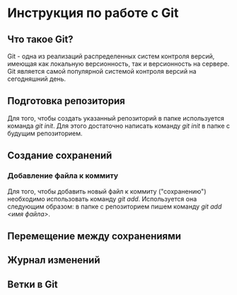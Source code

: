 # Инструкция по работе с Git

## Что такое Git?

Git - одна из реализаций распределенных систем контроля версий, имеющая как локальную версионность, так и версионность на сервере. Git является самой популярной системой контроля версий на сегодняшний день. 

## Подготовка репозитория

Для того, чтобы создать указанный репозиторий в папке используется команда *git init*. Для этого достаточно написать команду *git init* в папке с будущим репозиторием.

## Создание сохранений

### Добавление файла к коммиту
Для того, чтобы добавить новый файл к коммиту ("сохранению") необходимо использовать команду *git add*. Используется она следующим образом: в папке с репозиторием пишем команду *git add <имя файла>*.

## Перемещение между сохранениями

## Журнал изменений

## Ветки в Git